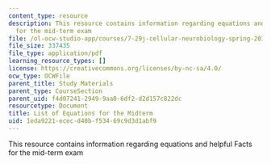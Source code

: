 ```yaml
---
content_type: resource
description: This resource contains information regarding equations and helpful Facts
  for the mid-term exam
file: /ol-ocw-studio-app/courses/7-29j-cellular-neurobiology-spring-2012/1eda9221ececd40bf53469c9d3d1abf9_MIT7_29JS12_EquForMid.pdf
file_size: 337435
file_type: application/pdf
learning_resource_types: []
license: https://creativecommons.org/licenses/by-nc-sa/4.0/
ocw_type: OCWFile
parent_title: Study Materials
parent_type: CourseSection
parent_uid: f4d07241-2949-9aa0-6df2-d2d157c822dc
resourcetype: Document
title: List of Equations for the Midterm
uid: 1eda9221-ecec-d40b-f534-69c9d3d1abf9
---
```

This resource contains information regarding equations and helpful Facts for the mid-term exam
